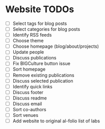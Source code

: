 # Website TODOs
- [ ] Select tags for blog posts
- [ ] Select categories for blog posts
- [ ] Identify RSS feeds
- [ ] Choose theme
- [ ] Choose homepage (blog/about/projects)
- [ ] Update people
- [ ] Discuss publications
- [ ] Fix BIGCulture button issue
- [ ] Sort homepage
- [ ] Remove existing publications
- [ ] Discuss selected publication
- [ ] Identify quick links
- [ ] Discuss footer
- [ ] Discuss readme
- [ ] Discuss email
- [ ] Sort co-authors
- [ ] Sort venues
- [ ] Add website to original al-folio list of labs